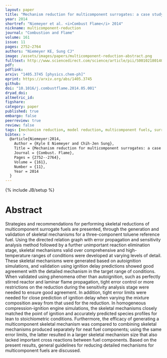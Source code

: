 ```yaml
---
layout: paper
title: "Mechanism reduction for multicomponent surrogates: a case study using toluene reference fuels"
year: 2014
shortref: "Niemeyer et al. <i>Combust Flame</i> 2014"
nickname: multicomponent-reduction
journal: "Combustion and Flame"
volume: 161
issue: 11
pages: 2752–2764
authors: "Niemeyer KE, Sung CJ"
image: /assets/images/papers/multicomponent-reduction-abstract.png
fulltext: http://www.sciencedirect.com/science/article/pii/S001021801400131X
pdf:
pdflink:
arxiv: "1405.3745 [physics.chem-ph]"
eprint: https://arxiv.org/abs/1405.3745
github:
doi: "10.1016/j.combustflame.2014.05.001"
dryad_doi:
altmetric_id:
figshare:
category: paper
published: true
embargo: false
peerreview: true
review: false
tags: [mechanism reduction, model reduction, multicomponent fuels, surrogate fuels, skeletal mechanism, directed relation graph methods]
bibtex: >
  @article{Niemeyer:2014,
    Author = {Kyle E Niemeyer and Chih-Jen Sung},
    Title = {Mechanism reduction for multicomponent surrogates: a case study using toluene reference fuels},
    Journal = {Combust. Flame},
    Pages = {2752--2764},
    Volume = {161},
    Number = {11},
    Year = 2014
  }
---
```

{% include JB/setup %}

# Abstract

Strategies and recommendations for performing skeletal reductions of multicomponent surrogate fuels are presented, through the generation and validation of skeletal mechanisms for a three-component toluene reference fuel. Using the directed relation graph with error propagation and sensitivity analysis method followed by a further unimportant reaction elimination stage, skeletal mechanisms valid over comprehensive and high-temperature ranges of conditions were developed at varying levels of detail. These skeletal mechanisms were generated based on autoignition simulations, and validation using ignition delay predictions showed good agreement with the detailed mechanism in the target range of conditions. When validated using phenomena other than autoignition, such as perfectly stirred reactor and laminar flame propagation, tight error control or more restrictions on the reduction during the sensitivity analysis stage were needed to ensure good agreement. In addition, tight error limits were needed for close prediction of ignition delay when varying the mixture composition away from that used for the reduction. In homogeneous compression-ignition engine simulations, the skeletal mechanisms closely matched the point of ignition and accurately predicted species profiles for lean to stoichiometric conditions. Furthermore, the efficacy of generating a multicomponent skeletal mechanism was compared to combining skeletal mechanisms produced separately for neat fuel components; using the same error limits, the latter resulted in a larger skeletal mechanism size that also lacked important cross reactions between fuel components. Based on the present results, general guidelines for reducing detailed mechanisms for multicomponent fuels are discussed.
